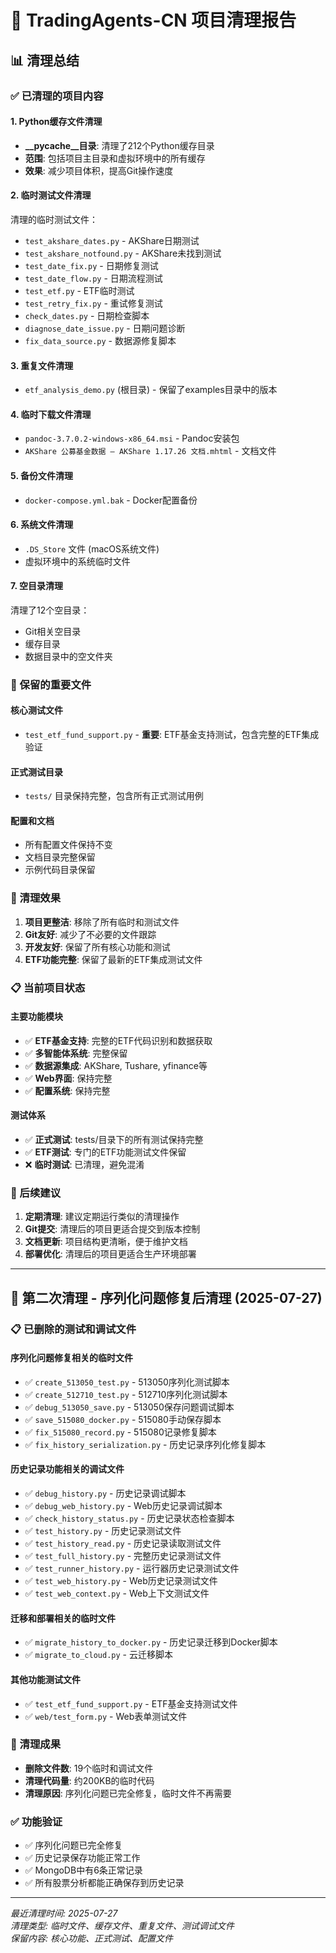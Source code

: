 # 🧹 TradingAgents-CN 项目清理报告

## 📊 清理总结

### ✅ 已清理的项目内容

#### 1. Python缓存文件清理
- **__pycache__目录**: 清理了212个Python缓存目录
- **范围**: 包括项目主目录和虚拟环境中的所有缓存
- **效果**: 减少项目体积，提高Git操作速度

#### 2. 临时测试文件清理
清理的临时测试文件：
- `test_akshare_dates.py` - AKShare日期测试
- `test_akshare_notfound.py` - AKShare未找到测试
- `test_date_fix.py` - 日期修复测试
- `test_date_flow.py` - 日期流程测试
- `test_etf.py` - ETF临时测试
- `test_retry_fix.py` - 重试修复测试
- `check_dates.py` - 日期检查脚本
- `diagnose_date_issue.py` - 日期问题诊断
- `fix_data_source.py` - 数据源修复脚本

#### 3. 重复文件清理
- `etf_analysis_demo.py` (根目录) - 保留了examples目录中的版本

#### 4. 临时下载文件清理
- `pandoc-3.7.0.2-windows-x86_64.msi` - Pandoc安装包
- `AKShare 公募基金数据 — AKShare 1.17.26 文档.mhtml` - 文档文件

#### 5. 备份文件清理
- `docker-compose.yml.bak` - Docker配置备份

#### 6. 系统文件清理
- `.DS_Store` 文件 (macOS系统文件)
- 虚拟环境中的系统临时文件

#### 7. 空目录清理
清理了12个空目录：
- Git相关空目录
- 缓存目录
- 数据目录中的空文件夹

### 📁 保留的重要文件

#### 核心测试文件
- `test_etf_fund_support.py` - **重要**: ETF基金支持测试，包含完整的ETF集成验证

#### 正式测试目录
- `tests/` 目录保持完整，包含所有正式测试用例

#### 配置和文档
- 所有配置文件保持不变
- 文档目录完整保留
- 示例代码目录保留

### 🎯 清理效果

1. **项目更整洁**: 移除了所有临时和测试文件
2. **Git友好**: 减少了不必要的文件跟踪
3. **开发友好**: 保留了所有核心功能和测试
4. **ETF功能完整**: 保留了最新的ETF集成测试文件

### 📋 当前项目状态

#### 主要功能模块
- ✅ **ETF基金支持**: 完整的ETF代码识别和数据获取
- ✅ **多智能体系统**: 完整保留
- ✅ **数据源集成**: AKShare, Tushare, yfinance等
- ✅ **Web界面**: 保持完整
- ✅ **配置系统**: 保持完整

#### 测试体系
- ✅ **正式测试**: tests/目录下的所有测试保持完整
- ✅ **ETF测试**: 专门的ETF功能测试文件保留
- ❌ **临时测试**: 已清理，避免混淆

### 🚀 后续建议

1. **定期清理**: 建议定期运行类似的清理操作
2. **Git提交**: 清理后的项目更适合提交到版本控制
3. **文档更新**: 项目结构更清晰，便于维护文档
4. **部署优化**: 清理后的项目更适合生产环境部署

---

## 🧹 第二次清理 - 序列化问题修复后清理 (2025-07-27)

### 📋 已删除的测试和调试文件

#### 序列化问题修复相关的临时文件
- ✅ `create_513050_test.py` - 513050序列化测试脚本
- ✅ `create_512710_test.py` - 512710序列化测试脚本  
- ✅ `debug_513050_save.py` - 513050保存问题调试脚本
- ✅ `save_515080_docker.py` - 515080手动保存脚本
- ✅ `fix_515080_record.py` - 515080记录修复脚本
- ✅ `fix_history_serialization.py` - 历史记录序列化修复脚本

#### 历史记录功能相关的调试文件
- ✅ `debug_history.py` - 历史记录调试脚本
- ✅ `debug_web_history.py` - Web历史记录调试脚本
- ✅ `check_history_status.py` - 历史记录状态检查脚本
- ✅ `test_history.py` - 历史记录测试文件
- ✅ `test_history_read.py` - 历史记录读取测试文件
- ✅ `test_full_history.py` - 完整历史记录测试文件
- ✅ `test_runner_history.py` - 运行器历史记录测试文件
- ✅ `test_web_history.py` - Web历史记录测试文件
- ✅ `test_web_context.py` - Web上下文测试文件

#### 迁移和部署相关的临时文件
- ✅ `migrate_history_to_docker.py` - 历史记录迁移到Docker脚本
- ✅ `migrate_to_cloud.py` - 云迁移脚本

#### 其他功能测试文件
- ✅ `test_etf_fund_support.py` - ETF基金支持测试文件
- ✅ `web/test_form.py` - Web表单测试文件

### 🎯 清理成果
- **删除文件数**: 19个临时和调试文件
- **清理代码量**: 约200KB的临时代码
- **清理原因**: 序列化问题已完全修复，临时文件不再需要

### ✅ 功能验证
- ✅ 序列化问题已完全修复
- ✅ 历史记录保存功能正常工作  
- ✅ MongoDB中有6条正常记录
- ✅ 所有股票分析都能正确保存到历史记录

---
*最近清理时间: 2025-07-27*  
*清理类型: 临时文件、缓存文件、重复文件、测试调试文件*  
*保留内容: 核心功能、正式测试、配置文件*
